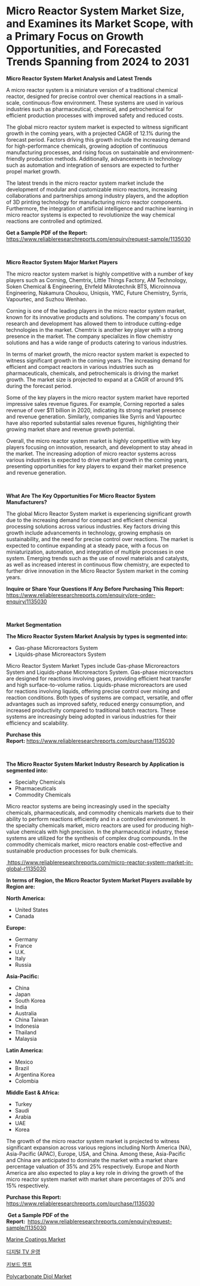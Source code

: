 <p><h1>Micro Reactor System Market Size, and Examines its Market Scope, with a Primary Focus on Growth Opportunities, and Forecasted Trends Spanning from 2024 to 2031</h1></p><p><strong>Micro Reactor System Market Analysis and Latest Trends</strong></p>
<p><p>A micro reactor system is a miniature version of a traditional chemical reactor, designed for precise control over chemical reactions in a small-scale, continuous-flow environment. These systems are used in various industries such as pharmaceutical, chemical, and petrochemical for efficient production processes with improved safety and reduced costs.</p><p>The global micro reactor system market is expected to witness significant growth in the coming years, with a projected CAGR of 12.1% during the forecast period. Factors driving this growth include the increasing demand for high-performance chemicals, growing adoption of continuous manufacturing processes, and rising focus on sustainable and environment-friendly production methods. Additionally, advancements in technology such as automation and integration of sensors are expected to further propel market growth.</p><p>The latest trends in the micro reactor system market include the development of modular and customizable micro reactors, increasing collaborations and partnerships among industry players, and the adoption of 3D printing technology for manufacturing micro reactor components. Furthermore, the integration of artificial intelligence and machine learning in micro reactor systems is expected to revolutionize the way chemical reactions are controlled and optimized.</p></p>
<p><strong>Get a Sample PDF of the Report:&nbsp;</strong> <a href="https://www.reliableresearchreports.com/enquiry/request-sample/1135030">https://www.reliableresearchreports.com/enquiry/request-sample/1135030</a></p>
<p>&nbsp;</p>
<p><strong>Micro Reactor System Major Market Players</strong></p>
<p><p>The micro reactor system market is highly competitive with a number of key players such as Corning, Chemtrix, Little Things Factory, AM Technology, Soken Chemical & Engineering, Ehrfeld Mikrotechnik BTS, Microinnova Engineering, Nakamura Choukou, Uniqsis, YMC, Future Chemistry, Syrris, Vapourtec, and Suzhou Wenhao. </p><p>Corning is one of the leading players in the micro reactor system market, known for its innovative products and solutions. The company's focus on research and development has allowed them to introduce cutting-edge technologies in the market. Chemtrix is another key player with a strong presence in the market. The company specializes in flow chemistry solutions and has a wide range of products catering to various industries.</p><p>In terms of market growth, the micro reactor system market is expected to witness significant growth in the coming years. The increasing demand for efficient and compact reactors in various industries such as pharmaceuticals, chemicals, and petrochemicals is driving the market growth. The market size is projected to expand at a CAGR of around 9% during the forecast period.</p><p>Some of the key players in the micro reactor system market have reported impressive sales revenue figures. For example, Corning reported a sales revenue of over $11 billion in 2020, indicating its strong market presence and revenue generation. Similarly, companies like Syrris and Vapourtec have also reported substantial sales revenue figures, highlighting their growing market share and revenue growth potential.</p><p>Overall, the micro reactor system market is highly competitive with key players focusing on innovation, research, and development to stay ahead in the market. The increasing adoption of micro reactor systems across various industries is expected to drive market growth in the coming years, presenting opportunities for key players to expand their market presence and revenue generation.</p></p>
<p>&nbsp;</p>
<p><strong>What Are The Key Opportunities For Micro Reactor System Manufacturers?</strong></p>
<p><p>The global Micro Reactor System market is experiencing significant growth due to the increasing demand for compact and efficient chemical processing solutions across various industries. Key factors driving this growth include advancements in technology, growing emphasis on sustainability, and the need for precise control over reactions. The market is expected to continue expanding at a steady pace, with a focus on miniaturization, automation, and integration of multiple processes in one system. Emerging trends such as the use of novel materials and catalysts, as well as increased interest in continuous flow chemistry, are expected to further drive innovation in the Micro Reactor System market in the coming years.</p></p>
<p><strong>Inquire or Share Your Questions If Any Before Purchasing This Report:</strong> <a href="https://www.reliableresearchreports.com/enquiry/pre-order-enquiry/1135030">https://www.reliableresearchreports.com/enquiry/pre-order-enquiry/1135030</a></p>
<p>&nbsp;</p>
<p><strong>Market Segmentation</strong></p>
<p><strong>The Micro Reactor System Market Analysis by types is segmented into:</strong></p>
<p><ul><li>Gas-phase Microreactors System</li><li>Liquids-phase Microreactors System</li></ul></p>
<p><p>Micro Reactor System Market Types include Gas-phase Microreactors System and Liquids-phase Microreactors System. Gas-phase microreactors are designed for reactions involving gases, providing efficient heat transfer and high surface-to-volume ratios. Liquids-phase microreactors are used for reactions involving liquids, offering precise control over mixing and reaction conditions. Both types of systems are compact, versatile, and offer advantages such as improved safety, reduced energy consumption, and increased productivity compared to traditional batch reactors. These systems are increasingly being adopted in various industries for their efficiency and scalability.</p></p>
<p><strong>Purchase this Report:&nbsp;</strong><a href="https://www.reliableresearchreports.com/purchase/1135030">https://www.reliableresearchreports.com/purchase/1135030</a></p>
<p>&nbsp;</p>
<p><strong>The Micro Reactor System Market Industry Research by Application is segmented into:</strong></p>
<p><ul><li>Specialty Chemicals</li><li>Pharmaceuticals</li><li>Commodity Chemicals</li></ul></p>
<p><p>Micro reactor systems are being increasingly used in the specialty chemicals, pharmaceuticals, and commodity chemicals markets due to their ability to perform reactions efficiently and in a controlled environment. In the specialty chemicals market, micro reactors are used for producing high-value chemicals with high precision. In the pharmaceutical industry, these systems are utilized for the synthesis of complex drug compounds. In the commodity chemicals market, micro reactors enable cost-effective and sustainable production processes for bulk chemicals.</p></p>
<p><a href="https://www.reliableresearchreports.com/micro-reactor-system-market-in-global-r1135030">&nbsp;https://www.reliableresearchreports.com/micro-reactor-system-market-in-global-r1135030</a></p>
<p><strong>In terms of Region, the Micro Reactor System Market Players available by Region are:</strong></p>
<p>
    <p> <strong> North America: </strong>
        <ul>
            <li>United States</li>
            <li>Canada</li>
        </ul>
        </p> 
    <p> <strong> Europe: </strong>
        <ul>
            <li>Germany</li>
            <li>France</li>
            <li>U.K.</li>
            <li>Italy</li>
            <li>Russia</li>
        </ul>
        </p> 
    <p> <strong> Asia-Pacific: </strong>
        <ul>
            <li>China</li>
            <li>Japan</li>
            <li>South Korea</li>
            <li>India</li>
            <li>Australia</li>
            <li>China Taiwan</li>
            <li>Indonesia</li>
            <li>Thailand</li>
            <li>Malaysia</li>
        </ul>
        </p> 
    <p> <strong> Latin America: </strong>
        <ul>
            <li>Mexico</li>
            <li>Brazil</li>
            <li>Argentina Korea</li>
            <li>Colombia</li>
        </ul>
        </p> 
    <p> <strong> Middle East & Africa: </strong>
        <ul>
            <li>Turkey</li>
            <li>Saudi</li>
            <li>Arabia</li>
            <li>UAE</li>
            <li>Korea</li>
        </ul>
    </p>
    </p>
<p><p>The growth of the micro reactor system market is projected to witness significant expansion across various regions including North America (NA), Asia-Pacific (APAC), Europe, USA, and China. Among these, Asia-Pacific and China are anticipated to dominate the market with a market share percentage valuation of 35% and 25% respectively. Europe and North America are also expected to play a key role in driving the growth of the micro reactor system market with market share percentages of 20% and 15% respectively.</p></p>
<p><strong>Purchase this Report: </strong><a href="https://www.reliableresearchreports.com/purchase/1135030">https://www.reliableresearchreports.com/purchase/1135030</a></p>
<p>&nbsp;<strong>Get a Sample PDF of the Report:&nbsp;&nbsp;</strong><a href="https://www.reliableresearchreports.com/enquiry/request-sample/1135030">https://www.reliableresearchreports.com/enquiry/request-sample/1135030</a></p>
<p><strong></strong></p>
<p><p><a href="https://www.linkedin.com/pulse/marine-coatings-market-size-trends-growth-outlook-forecasted-rjwee?trackingId=EXMUquxBTwecy0qAmQ%2BfYg%3D%3D">Marine Coatings Market</a></p><p><a href="https://medium.com/@leonidasalazar756/%EB%94%94%EC%A7%80%ED%84%88-tv-%EC%9A%B4%EC%98%81-%EC%8B%9C%EC%9E%A5-%EC%8B%9C%EC%9E%A5-cagr-%EC%8B%9C%EC%9E%A5-%EB%8F%99%ED%96%A5-%EB%B0%8F-%EC%84%B1%EC%9E%A5-%EC%A0%84%EB%9E%B5%EC%97%90-%EB%8C%80%ED%95%9C-%ED%86%B5%EC%B0%B0%EB%A0%A5-023efc97844d">디지털 TV 운영</a></p><p><a href="https://medium.com/@dessierohan2023/2024%EB%85%84%EB%B6%80%ED%84%B0-2031%EB%85%84%EA%B9%8C%EC%A7%80%EC%9D%98-%EA%B8%B0%EA%B0%84%EC%97%90-%EB%8C%80%ED%95%9C-%ED%82%A4%EB%B3%B4%EB%93%9C-%EC%95%B0%ED%94%84-%EC%8B%9C%EC%9E%A5-%EB%B6%84%EC%84%9D%EA%B3%BC-%ED%81%AC%EA%B8%B0-%EC%A0%84%EB%A7%9D-8e03c621f434">키보드 앰프</a></p><p><a href="https://www.linkedin.com/pulse/polycarbonate-diol-market-growth-trends-covid-19-impact-tsgwe?trackingId=3wvJIQRmJnVmBLNfla3h4Q%3D%3D">Polycarbonate Diol Market</a></p></p>